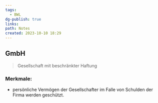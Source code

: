 ```yaml
---
tags:
  - BWL
dg-publish: true
links: 
path: Notes
created: 2023-10-10 18:29
---
```

## GmbH 
> Gesellschaft mit beschränkter Haftung

### Merkmale: 
- persönliche Vermögen der Gesellschafter im Falle von Schulden der Firma werden geschützt.
